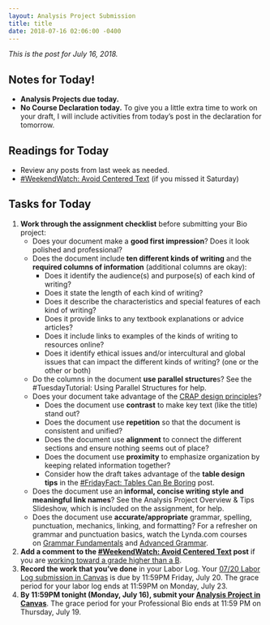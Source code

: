 ```yaml
---
layout: Analysis Project Submission
title: title
date: 2018-07-16 02:06:00 -0400
---
```

<p><em>This is the post for July 16, 2018.</em></p>
<h2 id="notes">Notes for Today!</h2>
<ul class="listDS">
   <li><strong>Analysis Projects due today.</strong></li>
   <li><strong>No Course Declaration today.</strong> To give you a little extra time to work on your draft, I will include activities from today&rsquo;s post in the declaration for tomorrow.</li>
</ul>
<h2 id="readings">Readings for Today</h2>
<ul>
<li>Review any posts from last week as needed.</li>  
<li><a href="https://tracigardner.github.io/AvoidCenteredText/" target="_blank">#WeekendWatch: Avoid Centered Text</a> (if you missed it Saturday)</li>
</ul>
<h2 id="tasks">Tasks for Today</h2>
<ol class="listDS">
<li><strong>Work through the assignment checklist</strong> before submitting your Bio project:
<ul class="listDS">
  <li>Does your document make a <strong>good first impression</strong>? Does it look polished and professional?</li>
  <li>Does the document include<strong> ten different kinds of writing</strong> and the <strong>required columns of information</strong> (additional columns are okay):
<ul>
      <li>Does it identify the audience(s) and purpose(s) of each kind of writing?</li>
      <li>Does it state the length of each kind of writing?</li>
      <li>Does it describe the characteristics and special features of each kind of writing?</li>
      <li>Does it provide links to any textbook explanations or advice articles?</li>
      <li>Does it include links to examples of the kinds of writing to resources online?</li>
      <li>Does it identify ethical issues and/or intercultural and global issues that can impact the different kinds of writing? (one or the other or both)</li>
    </ul>
  </li>
  <li>Do the columns in the  document <strong>use parallel structure</strong>s? See the #TuesdayTutorial: Using Parallel  Structures for help.</li>
  <li>Does your document take advantage of the <a href="https://tracigardner.github.io/CRAPdesign/" target="_blank">CRAP design principles</a>?
    <ul>
      <li>Does the document use <strong>contrast</strong> to make key text (like the title) stand out?</li>
      <li>Does the document use <strong>repetition</strong> so that the document is consistent and unified?</li>
      <li>Does the document use <strong>alignment</strong> to connect the different sections and ensure nothing seems out of place?</li>
      <li>Does the document use <strong>proximity</strong> to emphasize organization by keeping related information together?</li>
      <li>Consider how the draft takes advantage of the <strong>table design tips</strong> in the <a href="https://tracigardner.github.io/TableDesign/" target="_blank">#FridayFact: Tables Can Be Boring</a> post.</li>
    </ul>
  </li>
  <li>Does the document use an<strong> informal, concise writing style and meaningful link names</strong>? See the Analysis Project Overview &amp; Tips Slideshow, which is included on the assignment, for help.</li>
  <li>Does the document use <strong>accurate/appropriate</strong> grammar, spelling, punctuation, mechanics, linking, and formatting? For a refresher on grammar and punctuation basics, watch the Lynda.com courses on <a href="https://www.lynda.com/Business-Business-Skills-tutorials/Grammar-Fundamentals/158318-2.html?org=vt.edu" target="_blank">Grammar Fundamentals</a> and <a href="https://www.lynda.com/Business-Skills-tutorials/Advanced-Grammar/373556-2.html?org=vt.edu" target="_blank">Advanced Grammar</a>.</li>
</ul>
</li>
<li><strong>Add a comment to the <a href="https://tracigardner.github.io/AvoidCenteredText/">#WeekendWatch: Avoid Centered Text</a> post</strong> if you are <a href="/requirements/#higher">working toward a grade higher than a B</a>.</li>
<li><strong>Record the work that you&rsquo;ve done</strong> in your Labor Log. Your <a href="https://canvas.vt.edu/courses/70739/assignments/444291" target="_parent">07/20 Labor Log submission  in Canvas</a> is due by 11:59PM Friday, July 20. The grace period for your labor log ends at 11:59PM on Monday, July 23.</li>
<li><strong>By 11:59PM tonight (Monday, July 16), submit your <a href="https://canvas.vt.edu/courses/70739/assignments/442793" target="_parent">Analysis Project in Canvas</a></strong>. The grace period for your Professional Bio ends at 11:59 PM on Thursday, July 19.</li></ol>
